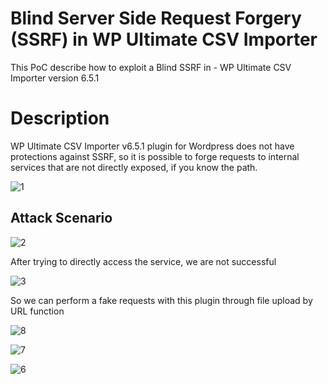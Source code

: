 # Blind Server Side Request Forgery (SSRF) in WP Ultimate CSV Importer

This PoC describe how to exploit a Blind SSRF in - WP Ultimate CSV Importer version 6.5.1

# Description

WP Ultimate CSV Importer v6.5.1 plugin for Wordpress does not have protections against SSRF, so it is possible to forge requests to internal services that are not directly exposed, if you know the path.

![1](https://user-images.githubusercontent.com/70114276/166161104-0a4a0cb6-9578-4fb2-8271-5c6a06ce045b.png)

## Attack Scenario

![2](https://user-images.githubusercontent.com/70114276/166161158-3fd88c6c-aa16-4a98-a12d-212ad2ee10d5.png)

After trying to directly access the service, we are not successful

![3](https://user-images.githubusercontent.com/70114276/166161168-81000a55-56f4-4eb5-ac5f-56b58d0dcd1e.png)

So we can perform a fake requests with this plugin through file upload by URL function

![8](https://user-images.githubusercontent.com/70114276/166161313-ed12212a-99d3-4941-8461-ffb51fc9b408.png)

![7](https://user-images.githubusercontent.com/70114276/166161250-89a304c4-d7e5-4893-bef7-d49a11b74cc0.png)

![6](https://user-images.githubusercontent.com/70114276/166161342-f313cf0c-b453-475d-8e94-d1df428f90ec.png)

